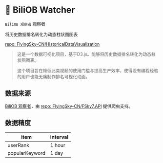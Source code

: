 # 🧱 BiliOB Watcher

`BiliOB 观察者` 观察者

将历史数据排名转化为动态柱状图图表

[repo: FlyingSky-CN/HistoricalDataVisualization](https://github.com/FlyingSky-CN/HistoricalDataVisualization)

> 这是一个数据可视化项目，基于D3.js。能够将历史数据排名转化为动态柱状图图表。
> 
> 这个项目旨在降低此类视频的使用门槛与提高生产效率，使得没有编程经验的用户也能无痛制作排名可视化动画。

## 数据来源

[BiliOB 观察者](https://biliob.com)，由 [repo: FlyingSky-CN/FSky7.API](https://github.com/FlyingSky-CN/Fsky7.API) 提供爬虫支持。

## 数据精度

| item           | interval |
| -------------- | -------- |
| userRank       | 1 hour   |
| popularKeyword | 1 day    |
